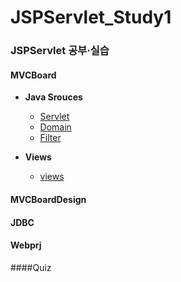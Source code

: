# JSPServlet_Study1
### JSPServlet 공부·실습

#### MVCBoard
- **Java Srouces**
  - [Servlet](https://github.com/ehdqkd616/JSPServlet_Study1/tree/master/MVCBoard/src/lab/board/web)
  - [Domain](https://github.com/ehdqkd616/JSPServlet_Study1/tree/master/MVCBoard/src/lab/web/domain)
  - [Filter](https://github.com/ehdqkd616/JSPServlet_Study1/tree/master/MVCBoard/src/lab/board/filter)

- **Views**
  - [views](https://github.com/ehdqkd616/JSPServlet_Study1/tree/master/JDBC/WebContent)
  
#### MVCBoardDesign

#### JDBC

#### Webprj

####Quiz
